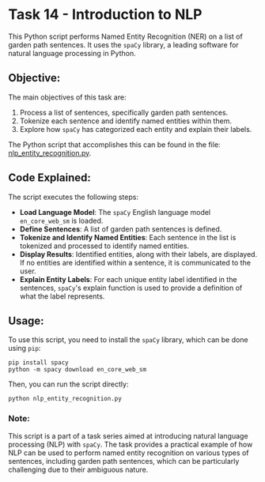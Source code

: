 # Task 14 - Introduction to NLP

This Python script performs Named Entity Recognition (NER) on a list of garden path sentences. It uses the `spaCy` library, a leading software for natural language processing in Python.

## Objective:

The main objectives of this task are:

1. Process a list of sentences, specifically garden path sentences.
1. Tokenize each sentence and identify named entities within them.
1. Explore how `spaCy` has categorized each entity and explain their labels.

The Python script that accomplishes this can be found in the file: [nlp_entity_recognition.py](https://github.com/G-o-r-a-n/Learning-Python/blob/main/Task%2014%20-%20Introduction%20to%20NLP/nlp_entity_recognition.py).

## Code Explained:

The script executes the following steps:

- **Load Language Model**: The `spaCy` English language model `en_core_web_sm` is loaded.
- **Define Sentences**: A list of garden path sentences is defined.
- **Tokenize and Identify Named Entities**: Each sentence in the list is tokenized and processed to identify named entities.
- **Display Results**: Identified entities, along with their labels, are displayed. If no entities are identified within a sentence, it is communicated to the user.
- **Explain Entity Labels**: For each unique entity label identified in the sentences, `spaCy`'s explain function is used to provide a definition of what the label represents.

## Usage:
To use this script, you need to install the `spaCy` library, which can be done using `pip`:

```
pip install spacy
python -m spacy download en_core_web_sm
```

Then, you can run the script directly:

```
python nlp_entity_recognition.py
```

### Note:

This script is a part of a task series aimed at introducing natural language processing (NLP) with `spaCy`. The task provides a practical example of how NLP can be used to perform named entity recognition on various types of sentences, including garden path sentences, which can be particularly challenging due to their ambiguous nature.